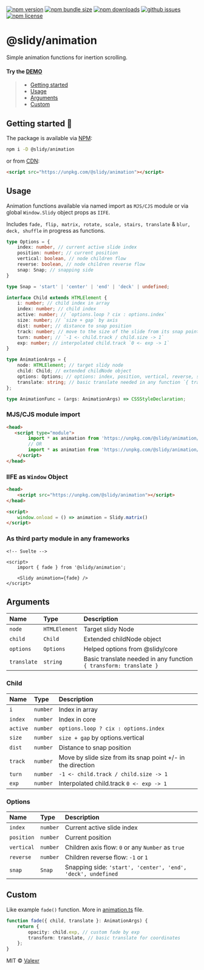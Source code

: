 [![npm version](https://img.shields.io/npm/v/@slidy/animation)](https://www.npmjs.com/package/@slidy/animation)
[![npm bundle size](https://img.shields.io/bundlephobia/minzip/@slidy/animation?label=minzip)](https://bundlephobia.com/package/@slidy/animation)
[![npm downloads](https://img.shields.io/npm/dt/@slidy/animation)](https://www.npmjs.com/package/@slidy/animation)
[![github issues](https://img.shields.io/github/issues/valexr/slidy)](https://github.com/Valexr/slidy/issues)
[![npm license](https://img.shields.io/npm/l/@slidy/animation)](https://www.npmjs.com/package/@slidy/animation)

# @slidy/animation

Simple animation functions for inertion scrolling.

#### Try the [DEMO]

> - [Getting started](#getting-started-)
> - [Usage](#usage)
> - [Arguments](#arguments)
> - [Custom](#custom)


## Getting started 🚀

The package is available via [NPM]:

```sh
npm i -D @slidy/animation
```
or from [CDN]:

```html
<script src="https://unpkg.com/@slidy/animation"></script>
```


## Usage

Animation functions available via named import as `MJS/CJS` module or via global `Window.Slidy` object props as `IIFE`.  

Includes `fade, flip, matrix, rotate, scale, stairs, translate` & `blur, deck, shuffle` in progress as functions. 

```ts
type Options = {
    index: number, // current active slide index
    position: number; // current position
    vertical: boolean, // node children flow
    reverse: boolean, // node children reverse flow
    snap: Snap; // snapping side
}

type Snap = 'start' | 'center' | 'end' | 'deck' | undefined;

interface Child extends HTMLElement {
    i: number; // child index in array
    index: number; // child index
    active: number; // `options.loop ? cix : options.index`
    size: number; // `size + gap` by axis
    dist: number; // distance to snap position
    track: number; // move to the size of the slide from its snap point +/- in the direction
    turn: number; // `-1 <- child.track / child.size -> 1`
    exp: number; // interpolated child.track `0 <- exp -> 1`
}

type AnimationArgs = {
    node: HTMLElement; // target slidy node
    child: Child; // extended childNode object
    options: Options; // options: index, position, vertical, reverse, snap
    translate: string; // basic translate needed in any function `{ transform: translate }`
};

type AnimationFunc = (args: AnimationArgs) => CSSStyleDeclaration;
```

### MJS/CJS module import

```html
<head>
   <script type="module">
        import * as animation from 'https://unpkg.com/@slidy/animation/dist/index.mjs'; // MJS module
        // OR
        import * as animation from 'https://unpkg.com/@slidy/animation/dist/index.cjs'; // CJS module
    </script>
</head>
```

### IIFE as `Window` Object

```html
<head>
    <script src="https://unpkg.com/@slidy/animation"></script>
</head>

<script>
    window.onload = () => animation = Slidy.matrix()
</script>
```

### As third party module in any frameworks

```svelte
<!-- Svelte -->

<script>
    import { fade } from '@slidy/animation';

    <Slidy animation={fade} />
</script>
```


## Arguments

| Name        | Type          | Description |
| :---------- | :------------ | :---------- |
| `node`      | `HTMLElement` | Target slidy Node |
| `child`     | `Child`       | Extended childNode object |
| `options`   | `Options`     | Helped options from @slidy/core |
| `translate` | `string`      | Basic translate needed in any function `{ transform: translate }` |

### Child

| Name     | Type     | Description |
| :------- | :------- | :---------- |
| `i`      | `number` | Index in array |
| `index`  | `number` | Index in core |
| `active` | `number` | `options.loop ? cix : options.index` |
| `size`   | `number` | `size + gap` by options.vertical |
| `dist`   | `number` | Distance to snap position |
| `track`  | `number` | Move by slide size from its snap point +/- in the direction |
| `turn`   | `number` | `-1 <- child.track / child.size -> 1` |
| `exp`    | `number` | Interpolated child.track `0 <- exp -> 1` |

### Options

| Name       | Type      | Description |
| :--------- | :-------- | :---------- |
| `index`    | `number`  | Current active slide index |
| `position` | `number`  | Current position |
| `vertical` | `number`  | Children axis flow: `0` or any `Number` as `true` |
| `reverse`  | `number`  | Children reverse flow: `-1` or `1` |
| `snap`     | `Snap`    | Snapping side: `'start', 'center', 'end', 'deck', undefined` |


## Custom

Like example `fade()` function. More in [animation.ts](https://github.com/Valexr/Slidy/blob/master/packages/animation/src/animation.ts) file.

```ts
function fade({ child, translate }: AnimationArgs) {
    return {
        opacity: child.exp, // custom fade by exp
        transform: translate, // basic translate for coordinates
    };
}
```


MIT &copy; [Valexr](https://github.com/Valexr)

[DEMO]: https://slidy-core.surge.sh
[NPM]: https://www.npmjs.com/package/@slidy/animation
[CDN]: https://unpkg.com/@slidy/animation/
[REPL]: https://svelte.dev/repl/e7a3683b13b342dc8ecfc1d9b2b806f6
